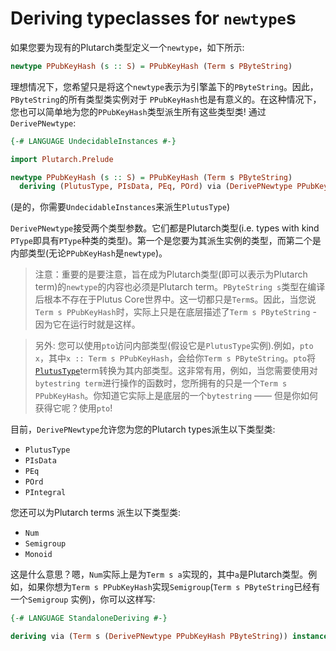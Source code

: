 # Deriving typeclasses for `newtype`s

如果您要为现有的Plutarch类型定义一个`newtype`，如下所示:

```hs
newtype PPubKeyHash (s :: S) = PPubKeyHash (Term s PByteString)
```

理想情况下，您希望只是将这个`newtype`表示为引擎盖下的`PByteString`。因此，`PByteString`的所有类型类实例对于 `PPubKeyHash`也是有意义的。在这种情况下，您也可以简单地为您的`PPubKeyHash`类型派生所有这些类型类! 通过`DerivePNewtype`:

```hs
{-# LANGUAGE UndecidableInstances #-}

import Plutarch.Prelude

newtype PPubKeyHash (s :: S) = PPubKeyHash (Term s PByteString)
  deriving (PlutusType, PIsData, PEq, POrd) via (DerivePNewtype PPubKeyHash PByteString)
```

(是的，你需要`UndecidableInstances`来派生`PlutusType`)

`DerivePNewtype`接受两个类型参数。它们都是Plutarch类型(i.e. types with kind `PType`即具有`PType`种类的类型)。第一个是您要为其派生实例的类型，而第二个是内部类型(无论`PPubKeyHash`是`newtype`)。

> 注意：重要的是要注意，旨在成为Plutarch类型(即可以表示为Plutarch term)的`newtype`的内容也必须是Plutarch term。`PByteString s`类型在编译后根本不存在于Plutus Core世界中。这一切都只是`Term`s。因此，当您说`Term s PPubKeyHash`时，实际上只是在底层描述了`Term s PByteString` - 因为它在运行时就是这样。

> 另外: 您可以使用`pto`访问内部类型(假设它是`PlutusType`实例).例如，`pto x`，其中`x :: Term s PPubKeyHash`，会给你`Term s PByteString`。`pto`将[`PlutusType`](./../Typeclasses/PlutusType,%20PCon,%20and%20PMatch.md)term转换为其内部类型。这非常有用，例如，当您需要使用对`bytestring term`进行操作的函数时，您所拥有的只是一个`Term s PPubKeyHash`。你知道它实际上是底层的一个`bytestring` —— 但是你如何获得它呢？使用`pto`!

目前，`DerivePNewtype`允许您为您的Plutarch types派生以下类型类:

- `PlutusType`
- `PIsData`
- `PEq`
- `POrd`
- `PIntegral`

您还可以为Plutarch terms 派生以下类型类:

- `Num`
- `Semigroup`
- `Monoid`

这是什么意思？嗯，`Num`实际上是为`Term s a`实现的，其中`a`是Plutarch类型。例如，如果你想为`Term s PPubKeyHash`实现`Semigroup`(`Term s PByteString`已经有一个`Semigroup` 实例)，你可以这样写:

```hs
{-# LANGUAGE StandaloneDeriving #-}

deriving via (Term s (DerivePNewtype PPubKeyHash PByteString)) instance Semigroup (Term s PPubKeyHash)
```
